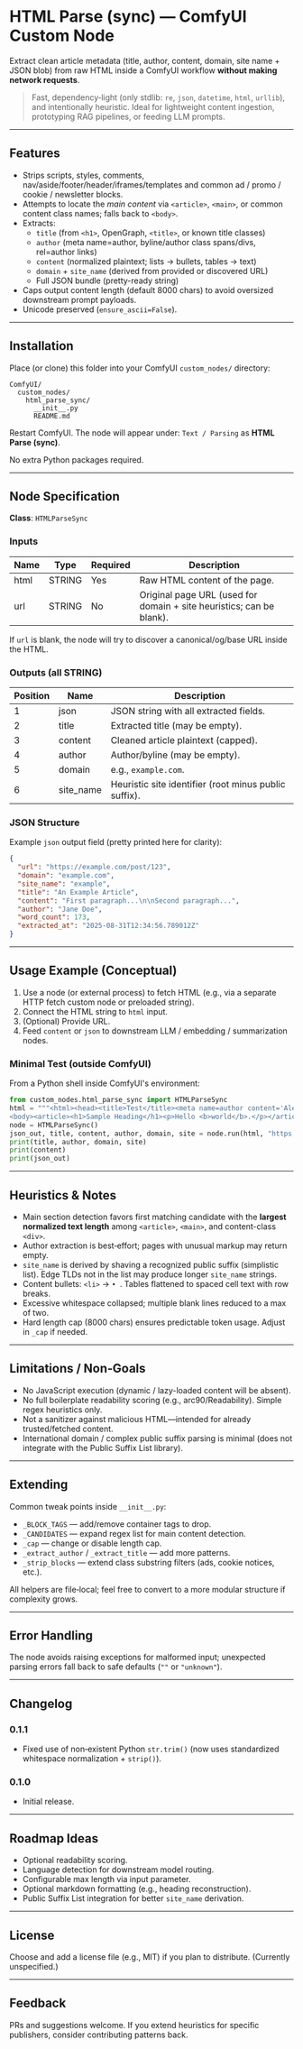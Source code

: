 # HTML Parse (sync) — ComfyUI Custom Node

Extract clean article metadata (title, author, content, domain, site name + JSON blob) from raw HTML inside a ComfyUI workflow **without making network requests**.

> Fast, dependency‑light (only stdlib: `re`, `json`, `datetime`, `html`, `urllib`), and intentionally heuristic. Ideal for lightweight content ingestion, prototyping RAG pipelines, or feeding LLM prompts.

---
## Features
- Strips scripts, styles, comments, nav/aside/footer/header/iframes/templates and common ad / promo / cookie / newsletter blocks.
- Attempts to locate the _main content_ via `<article>`, `<main>`, or common content class names; falls back to `<body>`.
- Extracts:
  - `title` (from `<h1>`, OpenGraph, `<title>`, or known title classes)
  - `author` (meta name=author, byline/author class spans/divs, rel=author links)
  - `content` (normalized plaintext; lists → bullets, tables → text)
  - `domain` + `site_name` (derived from provided or discovered URL)
  - Full JSON bundle (pretty-ready string)
- Caps output content length (default 8000 chars) to avoid oversized downstream prompt payloads.
- Unicode preserved (`ensure_ascii=False`).

---
## Installation
Place (or clone) this folder into your ComfyUI `custom_nodes/` directory:
```
ComfyUI/
  custom_nodes/
    html_parse_sync/
      __init__.py
      README.md
```
Restart ComfyUI. The node will appear under: `Text / Parsing` as **HTML Parse (sync)**.

No extra Python packages required.

---
## Node Specification
**Class**: `HTMLParseSync`

### Inputs
| Name | Type | Required | Description |
|------|------|----------|-------------|
| html | STRING | Yes | Raw HTML content of the page. |
| url  | STRING | No  | Original page URL (used for domain + site heuristics; can be blank). |

If `url` is blank, the node will try to discover a canonical/og/base URL inside the HTML.

### Outputs (all STRING)
| Position | Name | Description |
|----------|------|-------------|
| 1 | json | JSON string with all extracted fields. |
| 2 | title | Extracted title (may be empty). |
| 3 | content | Cleaned article plaintext (capped). |
| 4 | author | Author/byline (may be empty). |
| 5 | domain | e.g., `example.com`. |
| 6 | site_name | Heuristic site identifier (root minus public suffix). |

### JSON Structure
Example `json` output field (pretty printed here for clarity):
```json
{
  "url": "https://example.com/post/123",
  "domain": "example.com",
  "site_name": "example",
  "title": "An Example Article",
  "content": "First paragraph...\n\nSecond paragraph...",
  "author": "Jane Doe",
  "word_count": 173,
  "extracted_at": "2025-08-31T12:34:56.789012Z"
}
```

---
## Usage Example (Conceptual)
1. Use a node (or external process) to fetch HTML (e.g., via a separate HTTP fetch custom node or preloaded string).
2. Connect the HTML string to `html` input.
3. (Optional) Provide URL.
4. Feed `content` or `json` to downstream LLM / embedding / summarization nodes.

### Minimal Test (outside ComfyUI)
From a Python shell inside ComfyUI's environment:
```python
from custom_nodes.html_parse_sync import HTMLParseSync
html = """<html><head><title>Test</title><meta name=author content='Alex'></head>
<body><article><h1>Sample Heading</h1><p>Hello <b>world</b>.</p></article></body></html>"""
node = HTMLParseSync()
json_out, title, content, author, domain, site = node.run(html, "https://example.org/test")
print(title, author, domain, site)
print(content)
print(json_out)
```

---
## Heuristics & Notes
- Main section detection favors first matching candidate with the **largest normalized text length** among `<article>`, `<main>`, and content-class `<div>`.
- Author extraction is best‑effort; pages with unusual markup may return empty.
- `site_name` is derived by shaving a recognized public suffix (simplistic list). Edge TLDs not in the list may produce longer `site_name` strings.
- Content bullets: `<li>` → `• `. Tables flattened to spaced cell text with row breaks.
- Excessive whitespace collapsed; multiple blank lines reduced to a max of two.
- Hard length cap (8000 chars) ensures predictable token usage. Adjust in `_cap` if needed.

---
## Limitations / Non‑Goals
- No JavaScript execution (dynamic / lazy-loaded content will be absent).
- No full boilerplate readability scoring (e.g., arc90/Readability). Simple regex heuristics only.
- Not a sanitizer against malicious HTML—intended for already trusted/fetched content.
- International domain / complex public suffix parsing is minimal (does not integrate with the Public Suffix List library).

---
## Extending
Common tweak points inside `__init__.py`:
- `_BLOCK_TAGS` — add/remove container tags to drop.
- `_CANDIDATES` — expand regex list for main content detection.
- `_cap` — change or disable length cap.
- `_extract_author` / `_extract_title` — add more patterns.
- `_strip_blocks` — extend class substring filters (ads, cookie notices, etc.).

All helpers are file‑local; feel free to convert to a more modular structure if complexity grows.

---
## Error Handling
The node avoids raising exceptions for malformed input; unexpected parsing errors fall back to safe defaults (`""` or `"unknown"`).

---
## Changelog
### 0.1.1
- Fixed use of non‑existent Python `str.trim()` (now uses standardized whitespace normalization + `strip()`).

### 0.1.0
- Initial release.

---
## Roadmap Ideas
- Optional readability scoring.
- Language detection for downstream model routing.
- Configurable max length via input parameter.
- Optional markdown formatting (e.g., heading reconstruction).
- Public Suffix List integration for better `site_name` derivation.

---
## License
Choose and add a license file (e.g., MIT) if you plan to distribute. (Currently unspecified.)

---
## Feedback
PRs and suggestions welcome. If you extend heuristics for specific publishers, consider contributing patterns back.

